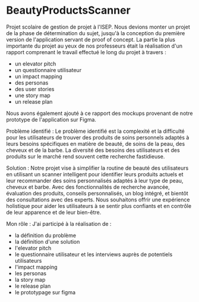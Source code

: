 # BeautyProductsScanner

Projet scolaire de gestion de projet à l'ISEP. Nous devions monter un projet de la phase de détermination du sujet, jusqu'à la conception du première version de l'application servant de proof of concept.
La partie la plus importante du projet au yeux de nos professeurs était la réalisation d'un rapport comprenant le travail effectué le long du projet à travers :
- un elevator pitch
- un questionnaire utilisateur
- un impact mapping
- des personas
- des user stories
- une story map
- un release plan
  
Nous avons également ajouté à ce rapport des mockups provenant de notre prototype de l'application sur Figma.

Problème identifié :
Le problème identifié est la complexité et la difficulté pour les utilisateurs de trouver des produits de soins personnels adaptés à leurs besoins spécifiques en matière de beauté, de soins de la peau, des cheveux et de la barbe. La diversité des besoins des utilisateurs et des produits sur le marché rend souvent cette recherche fastidieuse.

Solution :
Notre projet vise à simplifier la routine de beauté des utilisateurs en utilisant un scanner intelligent pour identifier leurs produits actuels et leur recommander des soins personnalisés adaptés à leur type de peau, cheveux et barbe. Avec des fonctionnalités de recherche avancée, évaluation des produits, conseils personnalisés, un blog intégré, et bientôt des consultations avec des experts. 
Nous souhaitons offrir une expérience holistique pour aider les utilisateurs à se sentir plus confiants et en contrôle de leur apparence et de leur bien-être.

Mon rôle :
J'ai participé à la réalisation de :
- la définition du problème
- la définition d'une solution
- l'elevator pitch
- le questionnaire utilisateur et les interviews auprès de potentiels utilisateurs
- l'impact mapping
- les personas
- la story map
- le release plan
- le prototypage sur figma
